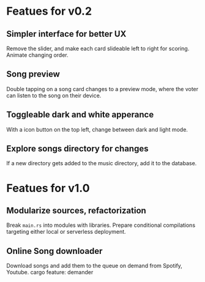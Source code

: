 # Featues for v0.2
## Simpler interface for better UX
Remove the slider, and make each card slideable left to right for scoring. Animate changing order.

## Song preview
Double tapping on a song card changes to a preview mode, where the voter can listen to the song on their device.

## Toggleable dark and white apperance
With a icon button on the top left, change between dark and light mode.

## Explore songs directory for changes
If a new directory gets added to the music directory, add it to the database.

# Featues for v1.0
## Modularize sources, refactorization
Break `main.rs` into modules with libraries. Prepare conditional compilations targeting either local or serverless deployment.

## Online Song downloader
Download songs and add them to the queue on demand from Spotify, Youtube.
cargo feature: demander
